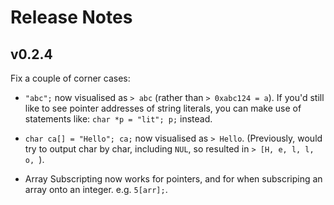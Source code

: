 # Release Notes

## v0.2.4

Fix a couple of corner cases:

* `"abc";` now visualised as `> abc` (rather than `> 0xabc124 = a`).  If you'd
  still like to see pointer addresses of string literals, you can make use of
  statements like: `char *p = "lit"; p;` instead.

* `char ca[] = "Hello"; ca;` now visualised as `> Hello`. (Previously, would
  try to output char by char, including `NUL`, so resulted in `> [H, e, l, l,
  o, `).

* Array Subscripting now works for pointers, and for when subscriping an array
  onto an integer. e.g. `5[arr];`.
